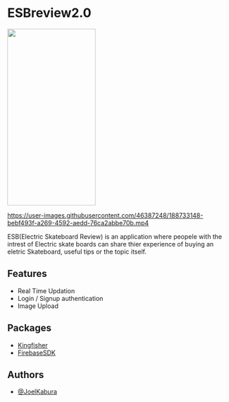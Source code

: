 # ESBreview2.0

<img src="https://user-images.githubusercontent.com/46387248/188726337-cef35845-d814-4a54-bffb-0320b056c3d0.png" width="200" height="400" /> 

https://user-images.githubusercontent.com/46387248/188733148-bebf493f-a269-4592-aedd-76ca2abbe70b.mp4






ESB(Electric Skateboard Review) is an application where peopele with the intrest of Electric skate boards can share thier experience of buying an eletric Skateboard, useful tips or the topic itself.

## Features

- Real Time Updation
- Login / Signup authentication
- Image Upload


## Packages 
-  [Kingfisher](https://github.com/joelkab)
- [FirebaseSDK](https://github.com/firebase/firebase-ios-sdk)



## Authors

- [@JoelKabura](https://github.com/joelkab)

